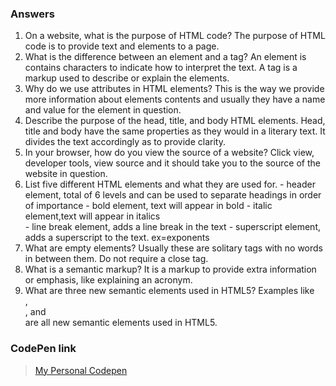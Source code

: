 ### Answers
1. On a website, what is the purpose of HTML code?
  The purpose of HTML code is to provide text and elements to a page.
2. What is the difference between an element and a tag?
  An element is contains characters to indicate how to interpret the text.
  A tag is a markup used to describe or explain the elements.
3. Why do we use attributes in HTML elements?
  This is the way we provide more information about elements contents and usually they have a name and value for the element in question.
4. Describe the purpose of the head, title, and body HTML elements.
  Head, title and body have the same properties as they would in a literary text. It divides the text accordingly as to provide clarity.
5. In your browser, how do you view the source of a website?
  Click view, developer tools, view source and it should take you to the source of the website in question.
6. List five different HTML elements and what they are used for.
  <h></h> - header element, total of 6 levels and can be used to separate headings in order of importance
  <b></b> - bold element, text will appear in bold
  <i></i> - italic element,text will appear in italics
  <br /> - line break element, adds a line break in the text
  <sup></sup> - superscript element, adds a superscript to the text. ex=exponents
7. What are empty elements?
  Usually these are solitary tags with no words in between them. Do not require a close tag.
8. What is a semantic markup?
  It is a markup to provide extra information or emphasis, like explaining an acronym.
9. What are three new semantic elements used in HTML5?
  Examples like <nav>, <hgroup>, and <section> are all new semantic elements used in HTML5. 



### CodePen link

  > [My Personal Codepen](https://codepen.io/carflor/pen/zYxjejO)
